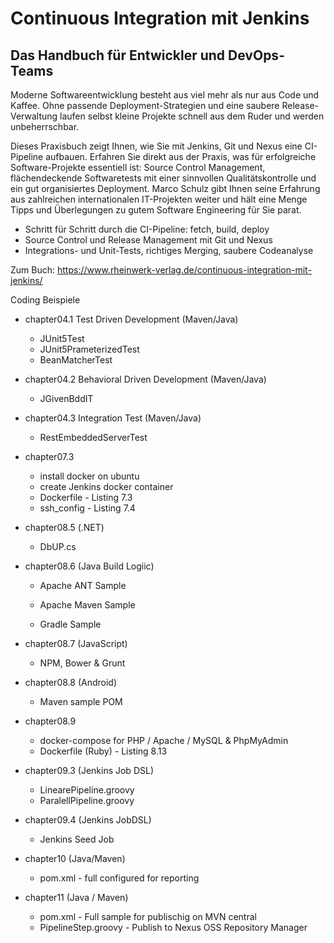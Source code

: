 # Continuous Integration mit Jenkins

## Das Handbuch für Entwickler und DevOps-Teams

Moderne Softwareentwicklung  besteht aus viel mehr als nur aus Code und Kaffee. Ohne passende  Deployment-Strategien und eine saubere Release-Verwaltung laufen selbst  kleine Projekte schnell aus dem Ruder und werden unbeherrschbar. 

Dieses Praxisbuch zeigt Ihnen, wie Sie mit Jenkins, Git und Nexus eine  CI-Pipeline aufbauen. Erfahren Sie direkt aus der Praxis, was für  erfolgreiche Software-Projekte essentiell ist: Source Control  Management, flächendeckende Softwaretests mit einer sinnvollen  Qualitätskontrolle und ein gut organisiertes Deployment. Marco Schulz  gibt Ihnen seine Erfahrung aus zahlreichen internationalen IT-Projekten  weiter und hält eine Menge Tipps und Überlegungen zu gutem Software  Engineering für Sie parat. 

- Schritt für Schritt durch die CI-Pipeline: fetch, build, deploy
- Source Control und Release Management mit Git und Nexus
- Integrations- und Unit-Tests, richtiges Merging, saubere Codeanalyse

Zum Buch: https://www.rheinwerk-verlag.de/continuous-integration-mit-jenkins/

Coding Beispiele

- chapter04.1 Test Driven Development (Maven/Java)
  - JUnit5Test
  - JUnit5PrameterizedTest
  - BeanMatcherTest
  
- chapter04.2 Behavioral Driven Development (Maven/Java)

  - JGivenBddIT

- chapter04.3 Integration Test (Maven/Java)

  - RestEmbeddedServerTest

- chapter07.3

  - install docker on ubuntu 
  - create Jenkins docker container
  - Dockerfile - Listing 7.3
  - ssh_config - Listing 7.4

- chapter08.5 (.NET)

  - DbUP.cs

- chapter08.6 (Java Build Logiic)

  - Apache ANT Sample

  - Apache Maven Sample

  - Gradle Sample

- chapter08.7 (JavaScript)

  - NPM, Bower & Grunt

- chapter08.8 (Android)

  - Maven sample POM 

- chapter08.9

  - docker-compose for PHP / Apache / MySQL & PhpMyAdmin
  - Dockerfile (Ruby) - Listing 8.13

- chapter09.3 (Jenkins Job DSL)

  - LinearePipeline.groovy
  - ParalellPipeline.groovy

- chapter09.4 (Jenkins JobDSL)

  - Jenkins Seed Job

- chapter10 (Java/Maven)

  - pom.xml - full configured for reporting

- chapter11 (Java / Maven)

  - pom.xml - Full sample for publischig on MVN central
  - PipelineStep.groovy - Publish to Nexus OSS Repository Manager
